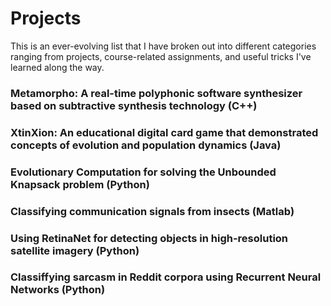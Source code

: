 # Projects
This is an ever-evolving list that I have broken out into different categories ranging from projects, course-related assignments, and useful tricks I've learned along the way. 

### Metamorpho: A real-time polyphonic software synthesizer based on subtractive synthesis technology (C++)
### XtinXion: An educational digital card game that demonstrated concepts of evolution and population dynamics (Java)
### Evolutionary Computation for solving the Unbounded Knapsack problem (Python)
### Classifying communication signals from insects (Matlab)
### Using RetinaNet for detecting objects in high-resolution satellite imagery (Python)
### Classiffying sarcasm in Reddit corpora using Recurrent Neural Networks (Python)
